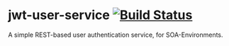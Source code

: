 # jwt-user-service [![Build Status](https://travis-ci.org/stephanbruny/jwt-user-service.svg?branch=master)](https://travis-ci.org/stephanbruny/jwt-user-service)  

A simple REST-based user authentication service, for SOA-Environments.  
